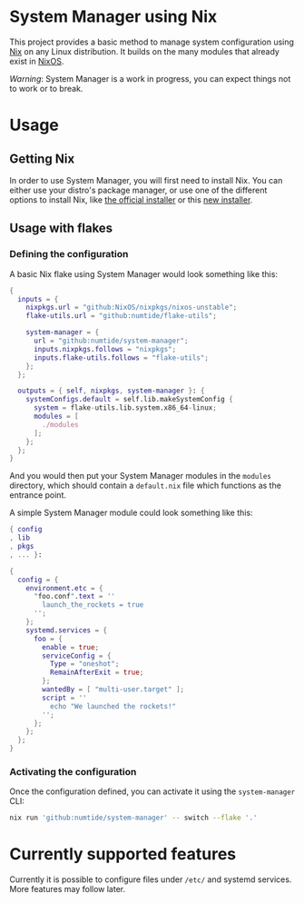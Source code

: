 # System Manager using Nix

This project provides a basic method to manage system configuration using [Nix][nixos]
on any Linux distribution.
It builds on the many modules that already exist in [NixOS][nixos].

*Warning*: System Manager is a work in progress, you can expect things not to work or to break.

[nixos]: https://nixos.org

# Usage

## Getting Nix

In order to use System Manager, you will first need to install Nix.
You can either use your distro's package manager, or use one of the different options
to install Nix, like [the official installer][official-installer] or this
[new installer][detsys-installer].

[official-installer]: https://nixos.org/download.html
[detsys-installer]: https://github.com/DeterminateSystems/nix-installer

## Usage with flakes

### Defining the configuration

A basic Nix flake using System Manager would look something like this:

```nix
{
  inputs = {
    nixpkgs.url = "github:NixOS/nixpkgs/nixos-unstable";
    flake-utils.url = "github:numtide/flake-utils";

    system-manager = {
      url = "github:numtide/system-manager";
      inputs.nixpkgs.follows = "nixpkgs";
      inputs.flake-utils.follows = "flake-utils";
    };
  };

  outputs = { self, nixpkgs, system-manager }: {
    systemConfigs.default = self.lib.makeSystemConfig {
      system = flake-utils.lib.system.x86_64-linux;
      modules = [
        ./modules
      ];
    };
  };
}
```

And you would then put your System Manager modules in the `modules` directory,
which should contain a `default.nix` file which functions as the entrance point.

A simple System Manager module could look something like this:

```nix
{ config
, lib
, pkgs
, ... }:

{
  config = {
    environment.etc = {
      "foo.conf".text = ''
        launch_the_rockets = true
      '';
    };
    systemd.services = {
      foo = {
        enable = true;
        serviceConfig = {
          Type = "oneshot";
          RemainAfterExit = true;
        };
        wantedBy = [ "multi-user.target" ];
        script = ''
          echo "We launched the rockets!"
        '';
      };
    };
  };
}
```

### Activating the configuration

Once the configuration defined, you can activate it using the `system-manager` CLI:
```sh
nix run 'github:numtide/system-manager' -- switch --flake '.'
```

# Currently supported features

Currently it is possible to configure files under `/etc/` and systemd services.
More features may follow later.
